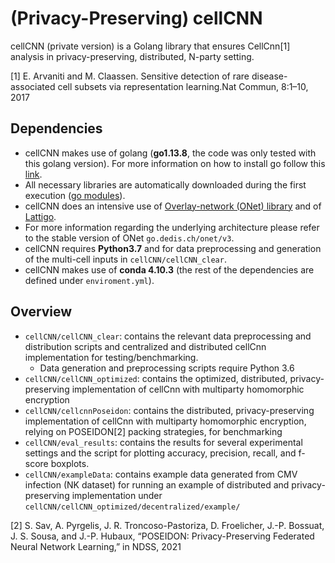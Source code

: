 # (Privacy-Preserving) cellCNN 

cellCNN (private version) is a Golang library that ensures CellCnn[1] analysis in privacy-preserving, distributed, N-party setting.

[1] E. Arvaniti and M. Claassen. Sensitive detection of rare disease-associated cell subsets via representation learning.Nat Commun, 8:1–10, 2017
## Dependencies

* cellCNN makes use of golang (**go1.13.8**, the code was only tested with this golang version). For more information on how to install go follow this [link](https://golang.org/doc/install).
* All necessary libraries are automatically downloaded during the first execution ([go modules](https://blog.golang.org/using-go-modules)).
* cellCNN does an intensive use of [Overlay-network (ONet) library](https://github.com/dedis/onet) and of [Lattigo](https://github.com/ldsec/lattigo).
* For more information regarding the underlying architecture please refer to the stable version of ONet `go.dedis.ch/onet/v3`.
* cellCNN requires **Python3.7** and for data preprocessing and generation of the multi-cell inputs in `cellCNN/cellCNN_clear`. 
* cellCNN makes use of **conda 4.10.3** (the rest of the dependencies are defined under `enviroment.yml`).

## Overview
- `cellCNN/cellCNN_clear`: contains the relevant data preprocessing and distribution scripts and centralized and distributed cellCnn implementation for testing/benchmarking.
    - Data generation and preprocessing scripts require Python 3.6
- `cellCNN/cellCNN_optimized`: contains the optimized, distributed, privacy-preserving implementation of cellCnn with multiparty homomorphic encryption
- `cellCNN/cellcnnPoseidon`: contains the distributed, privacy-preserving implementation of cellCnn with multiparty homomorphic encryption, relying on POSEIDON[2] packing strategies, for benchmarking
- `cellCNN/eval_results`: contains the results for several experimental settings and the script for plotting accuracy, precision, recall, and f-score boxplots.
- `cellCNN/exampleData`: contains example data generated from CMV infection (NK dataset) for running an example of distributed and privacy-preserving implementation under `cellCNN/cellCNN_optimized/decentralized/example/`

[2] S. Sav, A. Pyrgelis, J. R. Troncoso-Pastoriza, D. Froelicher, J.-P. Bossuat,
  J. S. Sousa, and J.-P. Hubaux, “POSEIDON: Privacy-Preserving Federated
  Neural Network Learning,” in NDSS, 2021






  
